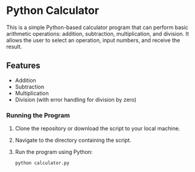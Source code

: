 # Python Calculator

This is a simple Python-based calculator program that can perform basic arithmetic operations: addition, subtraction, multiplication, and division. It allows the user to select an operation, input numbers, and receive the result.

## Features

- Addition
- Subtraction
- Multiplication
- Division (with error handling for division by zero)

### Running the Program

1. Clone the repository or download the script to your local machine.
2. Navigate to the directory containing the script.
3. Run the program using Python:

   ```bash
   python calculator.py
